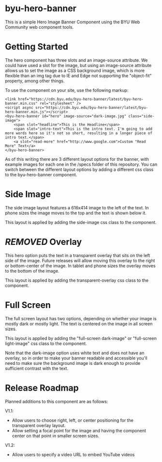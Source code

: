 # byu-hero-banner

This is a simple Hero Image Banner Component using the BYU Web Community web component
tools.

# Getting Started

The hero component has three slots and an image-source attribute. We could have used a slot for the image, but using an image-source attribute allows us to set the image as a CSS background image, which is more flexible than an img tag due to IE and Edge not supporting the "object-fit" property, among other things.

To use the component on your site, use the following markup:

    <link href="https://cdn.byu.edu/byu-hero-banner/latest/byu-hero-banner.min.css" rel="stylesheet" />
    <script async src="https://cdn.byu.edu/byu-hero-banner/latest/byu-hero-banner.min.js"></script>
    <byu-hero-banner id="hero" image-source="dark-image.jpg" class="side-image">
        <span slot="headline">This is the Headline</span>
        <span slot="intro-text">This is the intro text. I'm going to add more words here so it's not so short, resulting in a longer piece of intro text.</span>
        <a slot="read-more" href="http://www.google.com">Custom "Read More" Text</a>
    </byu-hero-banner>

As of this writing there are 3 different layout options for the banner, with example images for each one in the /specs folder of this repository. You can switch between the different layout options by adding a different css class to the byu-hero-banner component. 

# Side Image

The side image layout features a 616x414 image to the left of the text. In phone sizes the image moves to the top and the text is shown below it.

This layout is applied by adding the side-image css class to the component.

# ***REMOVED*** Overlay

This hero option puts the text in a transparent overlay that sits on the left side of the image. Future releases will allow moving this overlay to the right or bottom-center of the image. In tablet and phone sizes the overlay moves to the bottom of the image.

This layout is applied by adding the transparent-overlay css class to the component.

# Full Screen

The full screen layout has two options, depending on whether your image is mostly dark or mostly light. The text is centered on the image in all screen sizes.

This layout is applied by adding the "full-screen dark-image" or "full-screen light-image" css class to the component. 

Note that the dark-image option uses white text and does not have an overlay, so in order to make your banner readable and accessible you'll need to make sure the background image is dark enough to provide sufficient contrast with the text.

# Release Roadmap

Planned additions to this component are as follows:

V1.1: 
- Allow users to choose right, left, or center positioning for the transparent overlay layout.
- Allow setting a focal point for the image and having the component center on that point in smaller screen sizes.

V1.2:
- Allow users to specify a video URL to embed YouTube videos
